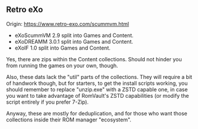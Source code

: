 ## Retro eXo
Origin: https://www.retro-exo.com/scummvm.html
* eXoScummVM 2.9 split into Games and Content.
* eXoDREAMM 3.0.1 split into Games and Content.
* eXoIF 1.0 split into Games and Content.

Yes, there are zips within the Content collections. Should not hinder you from running the games on your own, though.

Also, these dats lack the "util" parts of the collections. They will require a bit of handwork though, but for starters, to get the install scripts working, you should remember to replace "unzip.exe" with a ZSTD capable one, in case you want to take advantage of RomVault's ZSTD capabilities (or modify the script entirely if you prefer 7-Zip).

Anyway, these are mostly for deduplication, and for those who want those collections inside their ROM manager "ecosystem".
